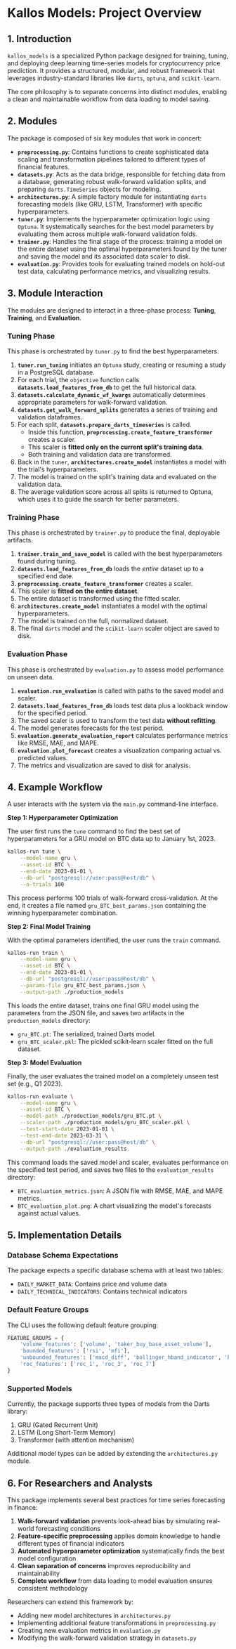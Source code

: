 # Kallos Models: Project Overview

## 1. Introduction

`kallos_models` is a specialized Python package designed for training, tuning, and deploying deep learning time-series models for cryptocurrency price prediction. It provides a structured, modular, and robust framework that leverages industry-standard libraries like `darts`, `optuna`, and `scikit-learn`.

The core philosophy is to separate concerns into distinct modules, enabling a clean and maintainable workflow from data loading to model saving.

## 2. Modules

The package is composed of six key modules that work in concert:

-   **`preprocessing.py`**: Contains functions to create sophisticated data scaling and transformation pipelines tailored to different types of financial features.
-   **`datasets.py`**: Acts as the data bridge, responsible for fetching data from a database, generating robust walk-forward validation splits, and preparing `darts.TimeSeries` objects for modeling.
-   **`architectures.py`**: A simple factory module for instantiating `darts` forecasting models (like GRU, LSTM, Transformer) with specific hyperparameters.
-   **`tuner.py`**: Implements the hyperparameter optimization logic using `Optuna`. It systematically searches for the best model parameters by evaluating them across multiple walk-forward validation folds.
-   **`trainer.py`**: Handles the final stage of the process: training a model on the entire dataset using the optimal hyperparameters found by the tuner and saving the model and its associated data scaler to disk.
-   **`evaluation.py`**: Provides tools for evaluating trained models on hold-out test data, calculating performance metrics, and visualizing results.

## 3. Module Interaction

The modules are designed to interact in a three-phase process: **Tuning**, **Training**, and **Evaluation**.

### Tuning Phase

This phase is orchestrated by `tuner.py` to find the best hyperparameters.

1.  **`tuner.run_tuning`** initiates an `Optuna` study, creating or resuming a study in a PostgreSQL database.
2.  For each trial, the `objective` function calls **`datasets.load_features_from_db`** to get the full historical data.
3.  **`datasets.calculate_dynamic_wf_kwargs`** automatically determines appropriate parameters for walk-forward validation.
4.  **`datasets.get_walk_forward_splits`** generates a series of training and validation dataframes.
5.  For each split, **`datasets.prepare_darts_timeseries`** is called.
    -   Inside this function, **`preprocessing.create_feature_transformer`** creates a scaler.
    -   This scaler is **fitted only on the current split's training data**.
    -   Both training and validation data are transformed.
6.  Back in the `tuner`, **`architectures.create_model`** instantiates a model with the trial's hyperparameters.
7.  The model is trained on the split's training data and evaluated on the validation data.
8.  The average validation score across all splits is returned to Optuna, which uses it to guide the search for better parameters.

### Training Phase

This phase is orchestrated by `trainer.py` to produce the final, deployable artifacts.

1.  **`trainer.train_and_save_model`** is called with the best hyperparameters found during tuning.
2.  **`datasets.load_features_from_db`** loads the *entire* dataset up to a specified end date.
3.  **`preprocessing.create_feature_transformer`** creates a scaler.
4.  This scaler is **fitted on the entire dataset**.
5.  The entire dataset is transformed using the fitted scaler.
6.  **`architectures.create_model`** instantiates a model with the optimal hyperparameters.
7.  The model is trained on the full, normalized dataset.
8.  The final `darts` model and the `scikit-learn` scaler object are saved to disk.

### Evaluation Phase

This phase is orchestrated by `evaluation.py` to assess model performance on unseen data.

1.  **`evaluation.run_evaluation`** is called with paths to the saved model and scaler.
2.  **`datasets.load_features_from_db`** loads test data plus a lookback window for the specified period.
3.  The saved scaler is used to transform the test data **without refitting**.
4.  The model generates forecasts for the test period.
5.  **`evaluation.generate_evaluation_report`** calculates performance metrics like RMSE, MAE, and MAPE.
6.  **`evaluation.plot_forecast`** creates a visualization comparing actual vs. predicted values.
7.  The metrics and visualization are saved to disk for analysis.

## 4. Example Workflow

A user interacts with the system via the `main.py` command-line interface.

**Step 1: Hyperparameter Optimization**

The user first runs the `tune` command to find the best set of hyperparameters for a GRU model on BTC data up to January 1st, 2023.

```bash
kallos-run tune \
    --model-name gru \
    --asset-id BTC \
    --end-date 2023-01-01 \
    --db-url "postgresql://user:pass@host/db" \
    --n-trials 100
```

This process performs 100 trials of walk-forward cross-validation. At the end, it creates a file named `gru_BTC_best_params.json` containing the winning hyperparameter combination.

**Step 2: Final Model Training**

With the optimal parameters identified, the user runs the `train` command.

```bash
kallos-run train \
    --model-name gru \
    --asset-id BTC \
    --end-date 2023-01-01 \
    --db-url "postgresql://user:pass@host/db" \
    --params-file gru_BTC_best_params.json \
    --output-path ./production_models
```

This loads the entire dataset, trains one final GRU model using the parameters from the JSON file, and saves two artifacts in the `production_models` directory:
-   `gru_BTC.pt`: The serialized, trained Darts model.
-   `gru_BTC_scaler.pkl`: The pickled scikit-learn scaler fitted on the full dataset.

**Step 3: Model Evaluation**

Finally, the user evaluates the trained model on a completely unseen test set (e.g., Q1 2023).

```bash
kallos-run evaluate \
    --model-name gru \
    --asset-id BTC \
    --model-path ./production_models/gru_BTC.pt \
    --scaler-path ./production_models/gru_BTC_scaler.pkl \
    --test-start-date 2023-01-01 \
    --test-end-date 2023-03-31 \
    --db-url "postgresql://user:pass@host/db" \
    --output-path ./evaluation_results
```

This command loads the saved model and scaler, evaluates performance on the specified test period, and saves two files to the `evaluation_results` directory:
-   `BTC_evaluation_metrics.json`: A JSON file with RMSE, MAE, and MAPE metrics.
-   `BTC_evaluation_plot.png`: A chart visualizing the model's forecasts against actual values.

## 5. Implementation Details

### Database Schema Expectations

The package expects a specific database schema with at least two tables:
- `DAILY_MARKET_DATA`: Contains price and volume data
- `DAILY_TECHNICAL_INDICATORS`: Contains technical indicators

### Default Feature Groups

The CLI uses the following default feature grouping:
```python
FEATURE_GROUPS = {
    'volume_features': ['volume', 'taker_buy_base_asset_volume'],
    'bounded_features': ['rsi', 'mfi'],
    'unbounded_features': ['macd_diff', 'bollinger_hband_indicator', 'bollinger_lband_indicator'],
    'roc_features': ['roc_1', 'roc_3', 'roc_7']
}
```

### Supported Models

Currently, the package supports three types of models from the Darts library:
1. GRU (Gated Recurrent Unit)
2. LSTM (Long Short-Term Memory)
3. Transformer (with attention mechanism)

Additional model types can be added by extending the `architectures.py` module.

## 6. For Researchers and Analysts

This package implements several best practices for time series forecasting in finance:

1. **Walk-forward validation** prevents look-ahead bias by simulating real-world forecasting conditions
2. **Feature-specific preprocessing** applies domain knowledge to handle different types of financial indicators
3. **Automated hyperparameter optimization** systematically finds the best model configuration
4. **Clean separation of concerns** improves reproducibility and maintainability
5. **Complete workflow** from data loading to model evaluation ensures consistent methodology

Researchers can extend this framework by:
- Adding new model architectures in `architectures.py`
- Implementing additional feature transformations in `preprocessing.py`
- Creating new evaluation metrics in `evaluation.py`
- Modifying the walk-forward validation strategy in `datasets.py`

